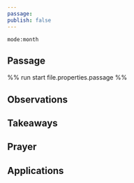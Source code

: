 ```yaml
---
passage: 
publish: false
---
```


```calendar-timeline
mode:month
```


## Passage
%% run start file.properties.passage %%

## Observations


## Takeaways


## Prayer

## Applications